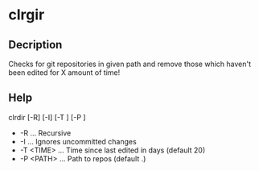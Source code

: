 # clrgir

## Decription

Checks for git repositories in given path and remove those which haven't been edited for X amount of time!

## Help

clrdir [-R] [-I] [-T <TIME>] [-P <PATH>]

* -R ... Recursive
* -I ... Ignores uncommitted changes
* -T \<TIME\> ... Time since last edited in days (default 20)
* -P \<PATH\> ... Path to repos (default .)
